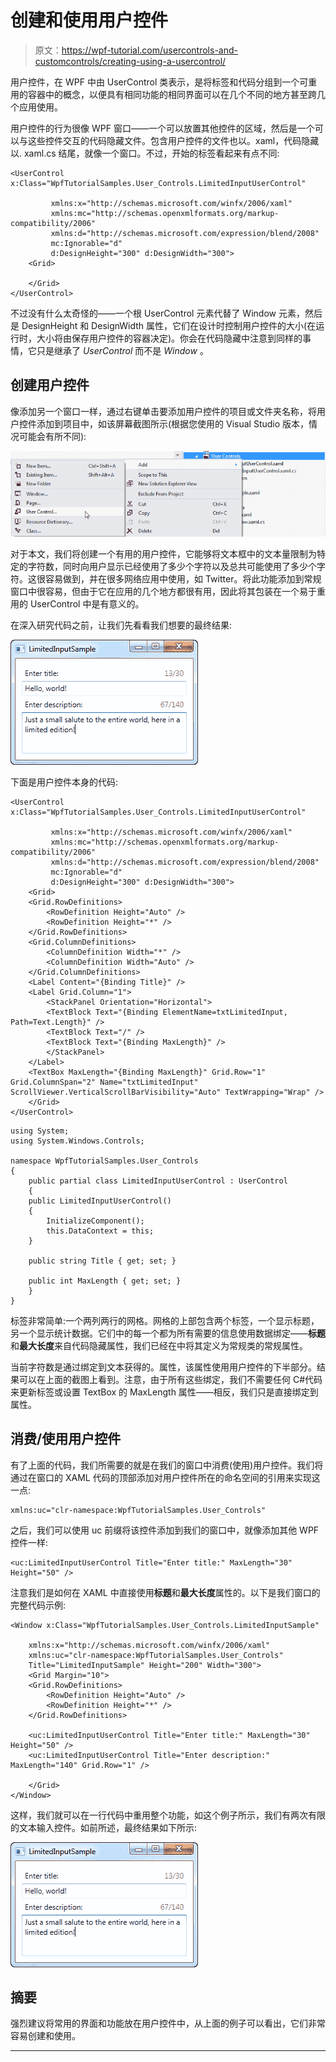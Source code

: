 # 创建和使用用户控件

> 原文：<https://wpf-tutorial.com/usercontrols-and-customcontrols/creating-using-a-usercontrol/>

用户控件，在 WPF 中由 UserControl 类表示，是将标签和代码分组到一个可重用的容器中的概念，以便具有相同功能的相同界面可以在几个不同的地方甚至跨几个应用使用。

用户控件的行为很像 WPF 窗口——一个可以放置其他控件的区域，然后是一个可以与这些控件交互的代码隐藏文件。包含用户控件的文件也以。xaml，代码隐藏以. xaml.cs 结尾，就像一个窗口。不过，开始的标签看起来有点不同:

```
<UserControl x:Class="WpfTutorialSamples.User_Controls.LimitedInputUserControl"

         xmlns:x="http://schemas.microsoft.com/winfx/2006/xaml"
         xmlns:mc="http://schemas.openxmlformats.org/markup-compatibility/2006" 
         xmlns:d="http://schemas.microsoft.com/expression/blend/2008" 
         mc:Ignorable="d" 
         d:DesignHeight="300" d:DesignWidth="300">
    <Grid>

    </Grid>
</UserControl>
```

不过没有什么太奇怪的——一个根 UserControl 元素代替了 Window 元素，然后是 DesignHeight 和 DesignWidth 属性，它们在设计时控制用户控件的大小(在运行时，大小将由保存用户控件的容器决定)。你会在代码隐藏中注意到同样的事情，它只是继承了 *UserControl* 而不是 *Window* 。

## 创建用户控件

像添加另一个窗口一样，通过右键单击要添加用户控件的项目或文件夹名称，将用户控件添加到项目中，如该屏幕截图所示(根据您使用的 Visual Studio 版本，情况可能会有所不同):

<input type="hidden" name="IL_IN_ARTICLE"> ![](img/09e8b3c82d5854e52bff3001bdf84708.png "Add a UserControl to the project")

对于本文，我们将创建一个有用的用户控件，它能够将文本框中的文本量限制为特定的字符数，同时向用户显示已经使用了多少个字符以及总共可能使用了多少个字符。这很容易做到，并在很多网络应用中使用，如 Twitter。将此功能添加到常规窗口中很容易，但由于它在应用的几个地方都很有用，因此将其包装在一个易于重用的 UserControl 中是有意义的。

在深入研究代码之前，让我们先看看我们想要的最终结果:

![](img/6e3987ce8ddb60b83fda2f40261ca74c.png "Limited Input UserControl")

下面是用户控件本身的代码:

```
<UserControl x:Class="WpfTutorialSamples.User_Controls.LimitedInputUserControl"

         xmlns:x="http://schemas.microsoft.com/winfx/2006/xaml"
         xmlns:mc="http://schemas.openxmlformats.org/markup-compatibility/2006" 
         xmlns:d="http://schemas.microsoft.com/expression/blend/2008" 
         mc:Ignorable="d" 
         d:DesignHeight="300" d:DesignWidth="300">
    <Grid>
    <Grid.RowDefinitions>
        <RowDefinition Height="Auto" />
        <RowDefinition Height="*" />
    </Grid.RowDefinitions>      
    <Grid.ColumnDefinitions>
        <ColumnDefinition Width="*" />
        <ColumnDefinition Width="Auto" />
    </Grid.ColumnDefinitions>
    <Label Content="{Binding Title}" />
    <Label Grid.Column="1">
        <StackPanel Orientation="Horizontal">
        <TextBlock Text="{Binding ElementName=txtLimitedInput, Path=Text.Length}" />
        <TextBlock Text="/" />
        <TextBlock Text="{Binding MaxLength}" />
        </StackPanel>
    </Label>
    <TextBox MaxLength="{Binding MaxLength}" Grid.Row="1" Grid.ColumnSpan="2" Name="txtLimitedInput" ScrollViewer.VerticalScrollBarVisibility="Auto" TextWrapping="Wrap" />
    </Grid>
</UserControl>
```

```
using System;
using System.Windows.Controls;

namespace WpfTutorialSamples.User_Controls
{
    public partial class LimitedInputUserControl : UserControl
    {
    public LimitedInputUserControl()
    {
        InitializeComponent();
        this.DataContext = this;
    }

    public string Title { get; set; }

    public int MaxLength { get; set; }
    }
}
```

标签非常简单:一个两列两行的网格。网格的上部包含两个标签，一个显示标题，另一个显示统计数据。它们中的每一个都为所有需要的信息使用数据绑定——**标题**和**最大长度**来自代码隐藏属性，我们已经在中将其定义为常规类的常规属性。

当前字符数是通过绑定到文本获得的。属性，该属性使用用户控件的下半部分。结果可以在上面的截图上看到。注意，由于所有这些绑定，我们不需要任何 C#代码来更新标签或设置 TextBox 的 MaxLength 属性——相反，我们只是直接绑定到属性。

## 消费/使用用户控件

有了上面的代码，我们所需要的就是在我们的窗口中消费(使用)用户控件。我们将通过在窗口的 XAML 代码的顶部添加对用户控件所在的命名空间的引用来实现这一点:

```
xmlns:uc="clr-namespace:WpfTutorialSamples.User_Controls"
```

之后，我们可以使用 uc 前缀将该控件添加到我们的窗口中，就像添加其他 WPF 控件一样:

```
<uc:LimitedInputUserControl Title="Enter title:" MaxLength="30" Height="50" />
```

注意我们是如何在 XAML 中直接使用**标题**和**最大长度**属性的。以下是我们窗口的完整代码示例:

```
<Window x:Class="WpfTutorialSamples.User_Controls.LimitedInputSample"

    xmlns:x="http://schemas.microsoft.com/winfx/2006/xaml"
    xmlns:uc="clr-namespace:WpfTutorialSamples.User_Controls"
    Title="LimitedInputSample" Height="200" Width="300">
    <Grid Margin="10">
    <Grid.RowDefinitions>
        <RowDefinition Height="Auto" />
        <RowDefinition Height="*" />
    </Grid.RowDefinitions>

    <uc:LimitedInputUserControl Title="Enter title:" MaxLength="30" Height="50" />
    <uc:LimitedInputUserControl Title="Enter description:" MaxLength="140" Grid.Row="1" />

    </Grid>
</Window>
```

这样，我们就可以在一行代码中重用整个功能，如这个例子所示，我们有两次有限的文本输入控件。如前所述，最终结果如下所示:

![](img/6e3987ce8ddb60b83fda2f40261ca74c.png "Limited Input UserControl in action")

## 摘要

强烈建议将常用的界面和功能放在用户控件中，从上面的例子可以看出，它们非常容易创建和使用。

* * *